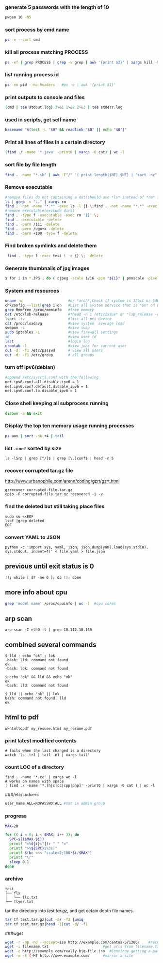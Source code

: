 ### generate 5 passwords with the length of 10
```bash
pwgen 10 -N5 
```
### sort process by cmd name
```bash
ps -e --sort cmd
```
### kill all process matching PROCESS
```bash
ps -ef | grep PROCESS | grep -v grep | awk '{print $2}' | xargs kill -9
```
### list running process id
```bash
ps -eo pid --no-headers   #ps -e | awk '{print $1}'
```
### print outputs to console and files
```bash
(cmd | tee stdout.log) 3>&1 1>&2 2>&3 | tee stderr.log
```
### used in scripts, get self name
```bash
basename "$(test -L "$0" && readlink "$0" || echo "$0")"
```
### Print all lines of files in a certain directory
```bash
(find ./ -name '*.java' -print0 | xargs -0 cat) | wc -l
```

### sort file by file length
```bash
find . -name "*.sh" | awk -F"/" '{ print length($NF),$NF} | "sort -nr" }'
```

### Remove executable
```bash
#remove files do not containing a dot(should use *ls* instead of *rm* first)
ls | grep -v "\." | xargs rm
find . -not -name "*.*" -exec ls -l {} \;find . -not -name "*.*" -exec rm -i {} \;
#remove executable(exclude dirs)
find . -type f -executable -exec rm '{}' \;
find . -executable -delete
find . -perm /111 -delete
find . -perm /ugo+x -delete
find . -perm +100 -type f -delete
```
### Find broken symlinks and delete them
```bash
 find . -type l -exec test ! -e {} \; -delete
```
### Generate thumbnails of jpg images
```bash
$ for i in *.JPG ; do ( djpeg -scale 1/16 -ppm "${i}" | pnmscale -pixels 50246 | cjpeg -optimize -progressive > /preview/"${i%%.*}".jpeg ) ; done
```
### System and resources
```bash
uname -m                     #or *arch*,Check if system is 32bit or 64bit
chkconfig --list|grep 1:on   #List all system service that is *on* on Level 1:
grep MemFree /proc/meminfo   #free memory
cat /etc/lsb-release         #*head -n 1 /etc/issue* or *lsb_release -d*
lspci -tv                    #list all pci device
cat /proc/loadavg            #view system  average load
swapon -s                    #view swap
sudo iptables -L             #view firewall settings
id                           #view user id
last                         #login log
crontab -l                   #view jobs for current user
cut -d: -f1 /etc/passwd      # view all users
cut -d: -f1 /etc/group       # all groups
```

### turn off ipv6(debian)
```bash
#append /etc/sysctl.conf with the following
net.ipv6.conf.all.disable_ipv6 = 1
net.ipv6.conf.default.disable_ipv6 = 1
net.ipv6.conf.lo.disable_ipv6 = 1
```

### Close shell keeping all subprocess running
```bash
disown -a && exit
```

### Display the top ten memory usage running processes
```bash
ps aux | sort -nk +4 | tail
```

### list `.conf` sorted by size
```
ls -lSrp | grep [^/]$ | grep [\.]conf$ | head -n 5
```

### recover corrupted tar.gz file
http://www.urbanophile.com/arenn/coding/gzrt/gzrt.html
```
gzrecover corrupted-file.tar.gz
cpio -F corrupted-file.tar.gz.recovered -i -v
```

### find the deleted but still taking place files
```
sudo su <<EOF
lsof |grep deleted
EOF
```

### convert YAML to JSON
```
python -c 'import sys, yaml, json; json.dump(yaml.load(sys.stdin), sys.stdout, indent=4)' < file.yaml > file.json
```

## previous until exit status is 0
```
!!; while [ $? -ne 0 ]; do !!; done
```

## more info about cpu
``` bash
grep 'model name' /proc/cpuinfo | wc -l  #cpu cores
```

## arp scan
```
arp-scan -I eth0 -l | grep 10.112.18.155
```

## combined several commands
```
$ lld ; echo "ok" ; lok
-bash: lld: command not found
ok
-bash: lok: command not found

$ echo "ok" && lld && echo "ok"
ok
-bash: lld: command not found

$ lld || echo "ok" || lok
bash: command not found: lld
ok
```

## html to pdf
```
wkhtmltopdf my_resume.html my_resume.pdf
```

### print latest modified contents
```
# fails when the last changed is a directory
watch 'ls -tr1 | tail -n1 | xargs tail'
```

### count LOC of a directory
```
find . -name '*.cc' | xargs wc -l
# works on names with space
( find ./ -name '*.[h|c|cc|cpp|php]' -print0 | xargs -0 cat ) | wc -l
```

###/etc/sudoers

```bash
user_name ALL=NOPASSWD:ALL #not in admin group
```

### progress

```bash
MAX=20

for (( i = 0; i < $MAX; i++ )); do
  SPC=$(($MAX-$i))
  printf "=%${i}s"|tr " " "="
  printf ">%${SPC}s%3s|"
  printf $(bc <<< "scale=2;100*$i/$MAX")
  printf "\r"
  sleep 0.1
done
```

### archive

```text
test
├── flx
│   └── flx.txt
└── flyer.txt
```
tar the directory into _test.tar.gz_, and get cetain depth file names.
```bash
tar tf test.tar.gz|cut -d/ -f2 |uniq
tar tf test.tar.gz|head -1|cut -d/ -f1
```

###wget
```bash
wget -r -np -nd --accept=iso http://example.com/centos-5/i386/    #recursively,don't traverse parent dir,don't re-construct locally,only accept iso files
wget -i filename.txt                         #get urls from filename.txt
wget -c http://example.com/really-big-file.iso  #Continue getting a partially-downloaded file
wget -m -k (-H) http://www.example.com/      #mirror a site
```
